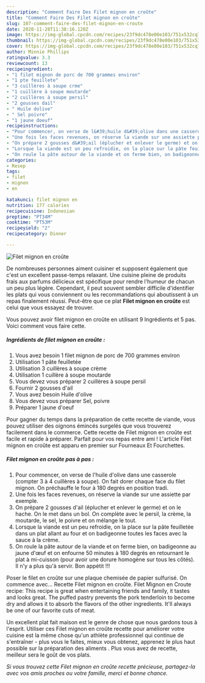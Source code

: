 ```yaml
---
description: "Comment Faire Des Filet mignon en croûte"
title: "Comment Faire Des Filet mignon en croûte"
slug: 107-comment-faire-des-filet-mignon-en-croute
date: 2020-11-28T11:38:16.120Z
image: https://img-global.cpcdn.com/recipes/23f9dc478e00e103/751x532cq70/filet-mignon-en-croute-photo-principale-de-la-recette.jpg
thumbnail: https://img-global.cpcdn.com/recipes/23f9dc478e00e103/751x532cq70/filet-mignon-en-croute-photo-principale-de-la-recette.jpg
cover: https://img-global.cpcdn.com/recipes/23f9dc478e00e103/751x532cq70/filet-mignon-en-croute-photo-principale-de-la-recette.jpg
author: Minnie Phillips
ratingvalue: 3.3
reviewcount: 13
recipeingredient:
- "1 filet mignon de porc de 700 grammes environ"
- "1 pte feuillete"
- "3 cuillères à soupe crme"
- "1 cuillère à soupe moutarde"
- "2 cuillères à soupe persil"
- "2 gousses dail"
- " Huile dolive"
- " Sel poivre"
- "1 jaune doeuf"
recipeinstructions:
- "Pour commencer, on verse de l&#39;huile d&#39;olive dans une casserole (compter 3 à 4 cuillères à soupe). On fait dorer chaque face du filet mignon. On préchauffe le four à 180 degrés en position tradi."
- "Une fois les faces revenues, on réserve la viande sur une assiette par exemple."
- "On prépare 2 gousses d&#39;ail (éplucher et enlever le germe) et on le hache. On le met dans un bol. On complète avec le persil, la crème, la moutarde, le sel, le poivre et on mélange le tout."
- "Lorsque la viande est un peu refroidie, on la place sur la pâte feuilletée dans un plat allant au four et on badigeonne toutes les faces avec la sauce à la crème."
- "On roule la pâte autour de la viande et on ferme bien, on badigeonne au jaune d&#39;œuf et on enfourne 50 minutes à 180 degrés en retournant le plat à mi-cuisson (pour avoir une dorure homogène sur tous les côtés). Il n&#39;y a plus qu&#39;à servir. Bon appétit !!!"
categories:
- Resep
tags:
- filet
- mignon
- en

katakunci: filet mignon en 
nutrition: 177 calories
recipecuisine: Indonesian
preptime: "PT34M"
cooktime: "PT53M"
recipeyield: "2"
recipecategory: Dinner

---
```



![Filet mignon en croûte](https://img-global.cpcdn.com/recipes/23f9dc478e00e103/751x532cq70/filet-mignon-en-croute-photo-principale-de-la-recette.jpg)

De nombreuses personnes aiment cuisiner et supposent également que c'est un excellent passe-temps relaxant. Une cuisine pleine de produits frais aux parfums délicieux est spécifique pour rendre l'humeur de chacun un peu plus légère. Cependant, il peut souvent sembler difficile d'identifier les plats qui vous conviennent ou les recommandations qui aboutissent à un repas finalement réussi. Peut-être que ce plat <strong> Filet mignon en croûte </strong> est celui que vous essayez de trouver.

<!--inarticleads1-->

Vous pouvez avoir filet mignon en croûte en utilisant 9 Ingrédients et 5 pas. Voici comment vous faire cette.

##### Ingrédients de filet mignon en croûte :

1. Vous avez besoin 1 filet mignon de porc de 700 grammes environ
1. Utilisation 1 pâte feuilletée
1. Utilisation 3 cuillères à soupe crème
1. Utilisation 1 cuillère à soupe moutarde
1. Vous devez vous préparer 2 cuillères à soupe persil
1. Fournir 2 gousses d&#39;ail
1. Vous avez besoin  Huile d&#39;olive
1. Vous devez vous préparer  Sel, poivre
1. Préparer 1 jaune d&#39;oeuf


Pour gagner du temps dans la préparation de cette recette de viande, vous pouvez utiliser des oignons émincés surgelés que vous trouverez facilement dans le commerce. Cette recette de Filet mignon en croûte est facile et rapide à préparer. Parfait pour vos repas entre ami ! L&#39;article Filet mignon en croûte est apparu en premier sur Fourneaux Et Fourchettes. 

<!--inarticleads2-->

##### Filet mignon en croûte pas à pas :

1. Pour commencer, on verse de l&#39;huile d&#39;olive dans une casserole (compter 3 à 4 cuillères à soupe). On fait dorer chaque face du filet mignon. On préchauffe le four à 180 degrés en position tradi.
1. Une fois les faces revenues, on réserve la viande sur une assiette par exemple.
1. On prépare 2 gousses d&#39;ail (éplucher et enlever le germe) et on le hache. On le met dans un bol. On complète avec le persil, la crème, la moutarde, le sel, le poivre et on mélange le tout.
1. Lorsque la viande est un peu refroidie, on la place sur la pâte feuilletée dans un plat allant au four et on badigeonne toutes les faces avec la sauce à la crème.
1. On roule la pâte autour de la viande et on ferme bien, on badigeonne au jaune d&#39;œuf et on enfourne 50 minutes à 180 degrés en retournant le plat à mi-cuisson (pour avoir une dorure homogène sur tous les côtés). Il n&#39;y a plus qu&#39;à servir. Bon appétit !!!


Poser le filet en croûte sur une plaque chemisée de papier sulfurisé. On commence avec… Recette Filet mignon en croûte. Filet Mignon en Croute recipe: This recipe is great when entertaining friends and family, it tastes and looks great. The puffed pastry prevents the pork tenderloin to become dry and allows it to absorb the flavors of the other ingredients. It&#39;ll always be one of our favorite cuts of meat. 

<!--inarticleads1-->

<p>
Un excellent plat fait maison est le genre de chose que nous gardons tous à l'esprit. Utiliser ces Filet mignon en croûte recette pour améliorer votre cuisine est la même chose qu'un athlète professionnel qui continue de s'entraîner - plus vous le faites, mieux vous obtenez, apprenez le plus haut possible sur la préparation des aliments . Plus vous avez de recette, meilleur sera le goût de vos plats.
</p>

<p>
<i>Si vous trouvez cette Filet mignon en croûte recette précieuse, partagez-la avec vos amis proches ou votre famille, merci et bonne chance.</i>
</p>
